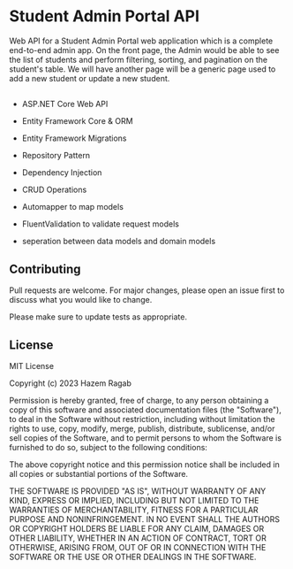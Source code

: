 # Student Admin Portal API

Web API for  a Student Admin Portal web application which is a complete end-to-end admin app. On the front page, the Admin would be able to see the list of students and perform filtering, sorting, and pagination on the student's table. We will have another page will be a generic page used to add a new student or update a new student.

## 

- ASP.NET Core Web API
- Entity Framework Core & ORM
- Entity Framework Migrations
- Repository Pattern
- Dependency Injection
- CRUD Operations

- Automapper to map models
- FluentValidation to validate request models
- seperation between data models and domain models

## Contributing

Pull requests are welcome. For major changes, please open an issue first
to discuss what you would like to change.

Please make sure to update tests as appropriate.

## License

MIT License

Copyright (c) 2023 Hazem Ragab

Permission is hereby granted, free of charge, to any person obtaining a copy of this software and associated documentation files (the "Software"), to deal in the Software without restriction, including without limitation the rights to use, copy, modify, merge, publish, distribute, sublicense, and/or sell copies of the Software, and to permit persons to whom the Software is furnished to do so, subject to the following conditions:

The above copyright notice and this permission notice shall be included in all copies or substantial portions of the Software.

THE SOFTWARE IS PROVIDED "AS IS", WITHOUT WARRANTY OF ANY KIND, EXPRESS OR IMPLIED, INCLUDING BUT NOT LIMITED TO THE WARRANTIES OF MERCHANTABILITY, FITNESS FOR A PARTICULAR PURPOSE AND NONINFRINGEMENT. IN NO EVENT SHALL THE AUTHORS OR COPYRIGHT HOLDERS BE LIABLE FOR ANY CLAIM, DAMAGES OR OTHER LIABILITY, WHETHER IN AN ACTION OF CONTRACT, TORT OR OTHERWISE, ARISING FROM, OUT OF OR IN CONNECTION WITH THE SOFTWARE OR THE USE OR OTHER DEALINGS IN THE SOFTWARE.
